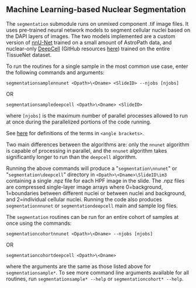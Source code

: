 ## Machine Learning-based Nuclear Segmentation

The `segmentation` submodule runs on unmixed component .tif image files. It uses pre-trained neural network models to segment cellular nuclei based on the DAPI layers of images. The two models implemented are a custom version of [nnU-Net](https://github.com/MIC-DKFZ/nnUNet) trained on a small amount of AstroPath data, and nuclear-only [DeepCell](https://deepcell.com/) (GitHub resources [here](https://github.com/vanvalenlab/intro-to-deepcell)) trained on the entire TissueNet dataset.

To run the routines for a single sample in the most common use case, enter the following commands and arguments:

`segmentationsamplennunet <Dpath>\<Dname> <SlideID> --njobs [njobs]`

OR

`segmentationsampledeepcell <Dpath>\<Dname> <SlideID>`

where `[njobs]` is the maximum number of parallel processes allowed to run at once during the parallelized portions of the code running. 

See [here](../../scans/docs/Definitions.md#43-definitions) for definitions of the terms in `<angle brackets>`.

Two main differences between the algorithms are: only the `nnunet` algorithm is capable of processing in parallel, and the `nnunet` algorithm takes significantly longer to run than the `deepcell` algorithm.

Running the above commands will produce a "`segmentation\nnunet`" or "`segmentation\deepcell`" directory in `<Dpath>\<Dname>\SlideID\im3` containing a single .npz file for each HPF image in the slide. The .npz files are compressed single-layer image arrays where 0=background, 1=boundaries between different nuclei or between nuclei and background, and 2=individual cellular nuclei. Running the code also produces `segmentationnnunet` or `segmentationdeepcell` main and sample log files.

The `segmentation` routines can be run for an entire cohort of samples at once using the commands:

`segmentationcohortnnunet <Dpath>\<Dname> --njobs [njobs]`

OR

`segmentationcohortdeepcell <Dpath>\<Dname>`

where the arguments are the same as those listed above for `segmentationsample*`. To see more command line arguments available for all routines, run `segmentationsample* --help` or `segmentationcohort* --help`.
